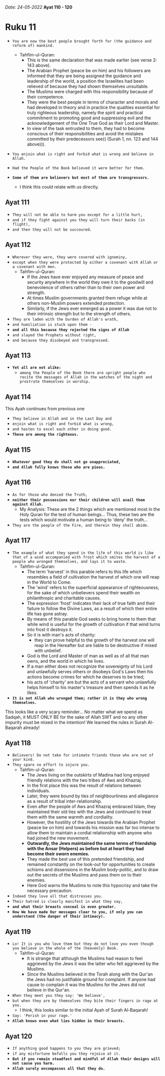*Date: 24-05-2022*
**Ayat 110 - 120**
# Ruku 11

- `You are now the best people brought forth for (the guidance and reform of) mankind.`
  - Tahfim-ul-Quran:
    - This is the same declaration that was made earlier (see verse 2: 143 above). 
    - The Arabian Prophet (peace be on him) and his followers are informed that they are being assigned the guidance and leadership of the world, a position the Israelites had been relieved of because they had shown themselves unsuitable. 
    - The Muslims were charged with this responsibility because of their competence. 
    - They were the best people in terms of character and morals and had developed in theory and in practice the qualities essential for truly righteous leadership, namely the spirit and practical commitment to promoting good and suppressing evil and the acknowledgement of the One True God as their Lord and Master. 
    - In view of the task entrusted to them, they had to become conscious of their responsibilities and avoid the mistakes committed by their predecessors see(( (Surah 1, nn. 123 and 144 above))).

- `You enjoin what is right and forbid what is wrong and believe in Allah.` 
- `Had the People of the Book believed it were better for them.`
- **`Some of them are believers but most of them are transgressors.`** 
  - I think this could relate with us directly.


## Ayat 111
- `They will not be able to harm you except for a little hurt,`
- `and if they fight against you they will turn their backs (in flight),` 
- `and then they will not be succoured.`


## Ayat 112
- `Wherever they were, they were covered with ignominy,` 
- `except when they were protected by either a covenant with Allah or a covenant with men.`
  - Tahfim-ul-Quran:
    - If the Jews have ever enjoyed any measure of peace and security anywhere in the world they owe it to the goodwill and benevolence of others rather than to their own power and strength. 
    - At times Muslim governments granted them refuge while at others non-Muslim powers extended protection. 
    - Similarly, if the Jews ever emerged as a power it was due not to their intrinsic strength but to the strength of others.
- `They are laden with the burden of Allah's wrath,` 
- `and humiliation is stuck upon them -` 
- **`and all this because they rejected the signs of Allah`** 
- `and slayed the Prophets without right,` 
- `and because they disobeyed and transgressed.`


## Ayat 113

- **`Yet all are not alike:`**
  - `among the People of the Book there are upright people who recite the messages of Allah in the watches of the night and prostrate themselves in worship.`


## Ayat 114
This Ayah continues from previous one

- `They believe in Allah and in the Last Day and` 
- `enjoin what is right and forbid what is wrong,` 
- `and hasten to excel each other in doing good.` 
- **`These are among the righteous.`**

## Ayat 115
- **`Whatever good they do shall not go unappreciated,`**
- **`and Allah fully knows those who are pious.`**

## Ayat 116
- `As for those who denied the Truth,` 
- **`neither their possessions nor their children will avail them against Allah.`**
  - My Analysis: These are the 2 things which are mentioned most in the Holy Quran for the test of human beings... Thus, these two are the tests which would motivate a human being to 'deny' the truth...
- `They are the people of the Fire, and therein they shall abide.`


## Ayat 117
- `The example of what they spend in the life of this world is like that of a wind accompanied with frost which smites the harvest of a people who wronged themselves, and lays it to waste.`
  - Tahfim-ul-Quran:
    - The term 'harvest' in this parable refers to this life which resembles a field of cultivation the harvest of which one will reap in the World to Come. 
    - The 'wind' refers to the superficial appearance of righteousness, for the sake of which unbelievers spend their wealth on philanthropic and charitable causes. 
    - The expression 'frost' indicates their lack of true faith and their failure to follow the Divine Laws, as a result of which their entire life has gone astray.
    - By means of this parable God seeks to bring home to them that while wind is useful for the growth of cultivation if that wind turns into frost it destroys it. 
    - So it is with man's acts of charity: 
      - they can prove helpful to the growth of the harvest one will reap in the Hereafter but are liable to be destructive if mixed with unbelief. 
    - God is the Lord and Master of man as well as of all that man owns, and the world in which he lives. 
    - If a man either does not recognize the sovereignty of his Lord and unlawfully serves others or disobeys God's Laws then his actions become crimes for which he deserves to be tried; 
    - his acts of 'charity' are but the acts of a servant who unlawfully helps himself to his master's treasure and then spends it as he likes.
- **`It is not Allah who wronged them; rather it is they who wrong themselves.`**

This looks like a very scary reminder... No matter what we spend as Sadqah, it MUST ONLY BE for the sake of Allah SWT and no any other impurity must be mixed in the intention!
We learned the rules in Surah Al-Baqarah already!

## Ayat 118
- `Believers! Do not take for intimate friends those who are not of your kind.` 
- `They spare no effort to injure you.`
  - Tahfim-ul-Quran:
    - The Jews living on the outskirts of Madina had long enjoyed friendly relations with the two tribes of Aws and Khazraj. 
    - In the first place this was the result of relations between individuals. 
    - Later, they were bound by ties of neighbourliness and allegiance as a result of tribal inter-relationship. 
    - Even after the people of Aws and Khazraj embraced Islam, they maintained their old ties with the Jews and continued to treat them with the same warmth and cordiality. 
    - However, the hostility of the Jews towards the Arabian Prophet (peace be on him) and towards his mission was far too intense to allow them to maintain a cordial relationship with anyone who had joined the new movement. 
    - **Outwardly, the Jews maintained the same terms of friendship with the Ansar (Helpers) as before but at heart they had become their sworn enemies.**
    - They made the best use of this pretended friendship, and remained constantly on the look-out for opportunities to create schisms and dissensions in the Muslim body-politic, and to draw out the secrets of the Muslims and pass them on to their enemies. 
    - Here God warns the Muslims to note this hypocrisy and take the necessary precaution.
- `Indeed they love all that distresses you.` 
- `Their hatred is clearly manifest in what they say,` 
- **`and what their breasts conceal is even greater.`**
- **`Now We have made Our messages clear to you, if only you can understand (the danger of their intimacy).`**


## Ayat 119

- `Lo! It is you who love them but they do not love you even though you believe in the whole of the (heavenly) Book.`
  - Tahfim-ul-Quran:
    - It is strange that although the Muslims had reason to feel aggrieved by the Jews it was the latter who felt aggrieved by the Muslims. 
    - Since the Muslims believed in the Torah along with the Qur'an the Jews had no justifiable ground for complaint. If anyone had cause to complain it was the Muslims for the Jews did not believe in the Qur'an.
- `When they meet you they say: 'We believe',` 
- `but when they are by themselves they bite their fingers in rage at you.`
  - I think, this looks similar to the initial Ayah of Surah Al-Baqarah!
- `Say: 'Perish in your rage.'`
- **`Allah knows even what lies hidden in their breasts.`**


## Ayat 120
- `If anything good happens to you they are grieved;` 
- `if any misfortune befalls you they rejoice at it.` 
- **`But if you remain steadfast and mindful of Allah their designs will not cause you harm.`**
- **`Allah surely encompasses all that they do.`**
 






